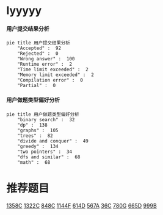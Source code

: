 # lyyyyy

<!-- tabs:start -->



#### **用户提交结果分析**

```mermaid
pie title 用户提交结果分析
    "Accepted" :  92
    "Rejected" :  0
    "Wrong answer" :  100
    "Runtime error" :  2
    "Time limit exceeded" :  2
    "Memory limit exceeded" :  2
    "Compilation error" :  0
    "Partial" :  0
```

#### **用户做题类型偏好分析**

```mermaid
pie title 用户做题类型偏好分析
    "binary search" :  32
    "dp" :  138
    "graphs" :  105
    "trees" :  82
    "divide and conquer" :  49
    "greedy" :  134
    "two pointers" :  34
    "dfs and similar" :  68
    "math" :  68
```



<!-- tabs:end -->
# 推荐题目
[1358C](https://codeforces.com/contest/1358/problem/C)
[1322C](https://codeforces.com/contest/1322/problem/C)
[848C](https://codeforces.com/contest/848/problem/C)
[1144F](https://codeforces.com/contest/1144/problem/F)
[614D](https://codeforces.com/contest/614/problem/D)
[567A](https://codeforces.com/contest/567/problem/A)
[36C](https://codeforces.com/contest/36/problem/C)
[780G](https://codeforces.com/contest/780/problem/G)
[665D](https://codeforces.com/contest/665/problem/D)
[999B](https://codeforces.com/contest/999/problem/B)
